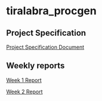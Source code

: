 # tiralabra_procgen

## Project Specification

[Project Specification Document](https://github.com/BlueShiftButterfly/tiralabra_procgen/blob/main/documentation/specification_document.md)

## Weekly reports

[Week 1 Report](https://github.com/BlueShiftButterfly/tiralabra_procgen/blob/main/documentation/week1_report.md)

[Week 2 Report](https://github.com/BlueShiftButterfly/tiralabra_procgen/blob/main/documentation/week2_report.md)

